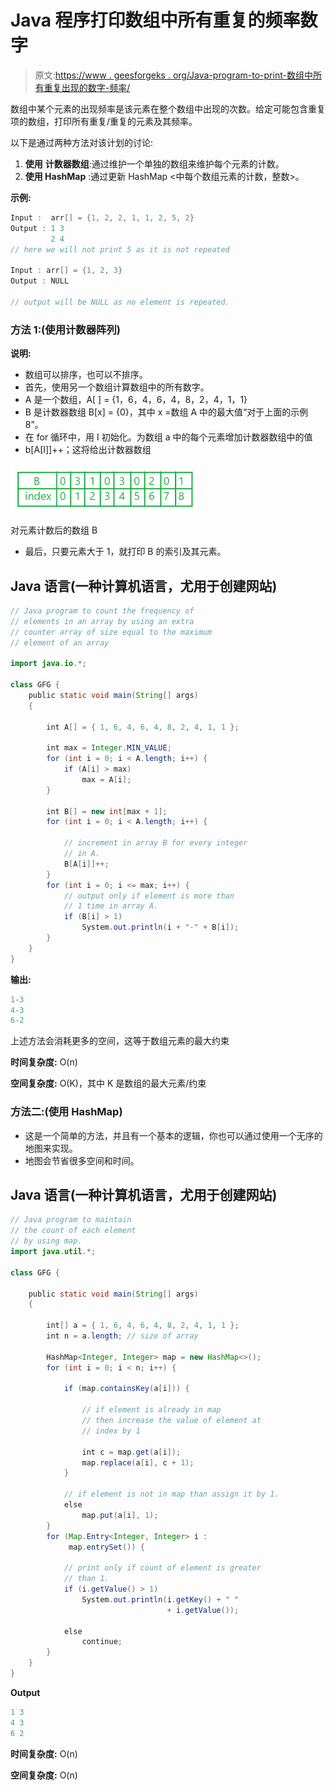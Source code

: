 # Java 程序打印数组中所有重复的频率数字

> 原文:[https://www . geesforgeks . org/Java-program-to-print-数组中所有重复出现的数字-频率/](https://www.geeksforgeeks.org/java-program-to-print-all-the-repeated-numbers-with-frequency-in-an-array/)

数组中某个元素的出现频率是该元素在整个数组中出现的次数。给定可能包含重复项的数组，打印所有重复/重复的元素及其频率。

以下是通过两种方法对该计划的讨论:

1.  **使用** **计数器数组**:通过维护一个单独的数组来维护每个元素的计数。
2.  **使用 HashMap** :通过更新 HashMap <中每个数组元素的计数，整数>。

**示例:**

```java
Input :  arr[] = {1, 2, 2, 1, 1, 2, 5, 2}
Output : 1 3
         2 4
// here we will not print 5 as it is not repeated 

Input : arr[] = {1, 2, 3}
Output : NULL

// output will be NULL as no element is repeated.
```

### 方法 1:(使用计数器阵列)

**说明:**

*   数组可以排序，也可以不排序。
*   首先，使用另一个数组计算数组中的所有数字。
*   A 是一个数组，A[ ] = {1，6，4，6，4，8，2，4，1，1}
*   B 是计数器数组 B[x] = {0}，其中 x =数组 A 中的最大值“对于上面的示例 8”。
*   在 for 循环中，用 I 初始化。为数组 a 中的每个元素增加计数器数组中的值
*   b[A[I]]++；这将给出计数器数组

![](img/47f707bd6884e0cd3e75ecbbfa591f98.png)

对元素计数后的数组 B

*   最后，只要元素大于 1，就打印 B 的索引及其元素。

## Java 语言(一种计算机语言，尤用于创建网站)

```java
// Java program to count the frequency of
// elements in an array by using an extra
// counter array of size equal to the maximum
// element of an array

import java.io.*;

class GFG {
    public static void main(String[] args)
    {

        int A[] = { 1, 6, 4, 6, 4, 8, 2, 4, 1, 1 };

        int max = Integer.MIN_VALUE;
        for (int i = 0; i < A.length; i++) {
            if (A[i] > max)
                max = A[i];
        }

        int B[] = new int[max + 1];
        for (int i = 0; i < A.length; i++) {

            // increment in array B for every integer
            // in A.
            B[A[i]]++;
        }
        for (int i = 0; i <= max; i++) {
            // output only if element is more than
            // 1 time in array A.
            if (B[i] > 1)
                System.out.println(i + "-" + B[i]);
        }
    }
}
```

**输出:**

```java
1-3
4-3
6-2
```

上述方法会消耗更多的空间，这等于数组元素的最大约束

**时间复杂度:** O(n)

**空间复杂度:** O(K)，其中 K 是数组的最大元素/约束

### 方法二:(使用 HashMap)

*   这是一个简单的方法，并且有一个基本的逻辑，你也可以通过使用一个无序的地图来实现。
*   地图会节省很多空间和时间。

## Java 语言(一种计算机语言，尤用于创建网站)

```java
// Java program to maintain
// the count of each element
// by using map.
import java.util.*;

class GFG {

    public static void main(String[] args)
    {

        int[] a = { 1, 6, 4, 6, 4, 8, 2, 4, 1, 1 };
        int n = a.length; // size of array

        HashMap<Integer, Integer> map = new HashMap<>();
        for (int i = 0; i < n; i++) {

            if (map.containsKey(a[i])) {

                // if element is already in map
                // then increase the value of element at
                // index by 1

                int c = map.get(a[i]);
                map.replace(a[i], c + 1);
            }

            // if element is not in map than assign it by 1.
            else
                map.put(a[i], 1);
        }
        for (Map.Entry<Integer, Integer> i :
             map.entrySet()) {

            // print only if count of element is greater
            // than 1.
            if (i.getValue() > 1)
                System.out.println(i.getKey() + " "
                                   + i.getValue());

            else
                continue;
        }
    }
}
```

**Output**

```java
1 3
4 3
6 2
```

**时间复杂度:** O(n)

**空间复杂度:** O(n)